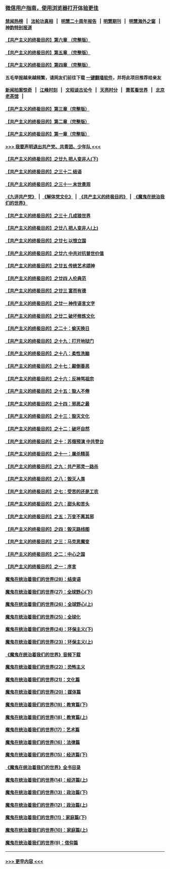 ### [微信用户指南，使用浏览器打开体验更佳](https://github.com/gfw-breaker/banned-news1/blob/master/indexes/wechat-guide.md?t=0)
#### [禁闻热榜](热点新闻.md?t=0)  &nbsp;&nbsp;|&nbsp;&nbsp; [法轮功真相](https://github.com/gfw-breaker/truth/blob/master/README.md?t=0) &nbsp;&nbsp;|&nbsp;&nbsp; [明慧二十周年报告](https://github.com/gfw-breaker/mh-reports/blob/master/README.md?t=0) &nbsp;&nbsp;|&nbsp;&nbsp;[明慧期刊](https://github.com/gfw-breaker/mh-qikan) &nbsp;&nbsp;|&nbsp;&nbsp; [明慧海外之窗](https://github.com/gfw-breaker/mh-news/blob/master/README.md?t=0) &nbsp;&nbsp;|&nbsp;&nbsp; [神韵特别报道](https://github.com/gfw-breaker/mh-news/blob/master/shenyun.md?t=0)
#### [【共产主义的终极目的】第六章 （完整版）](../pages/nsc422/n11428913.md?t=02150333) 
#### [【共产主义的终极目的】第五章 （完整版）](../pages/nsc422/n11428912.md?t=02150333) 
#### [【共产主义的终极目的】第四章 （完整版）](../pages/nsc422/n11428907.md?t=02150333) 
#### 五毛举报越来越频繁，请网友们前往下载 [一键翻墙软件](https://github.com/gfw-breaker/ssr-accounts)，并将此项目推荐给亲友
#### [新闻拍案惊奇](https://github.com/gfw-breaker/banned-news1/blob/master/pages/link4.md) &nbsp;&nbsp;|&nbsp;&nbsp; [江峰时刻](https://github.com/gfw-breaker/banned-news1/blob/master/pages/link4.md) &nbsp;&nbsp;|&nbsp;&nbsp; [文昭谈古论今](https://github.com/gfw-breaker/banned-news1/blob/master/pages/link4.md) &nbsp;&nbsp;|&nbsp;&nbsp; [天亮时分](https://github.com/gfw-breaker/banned-news1/blob/master/pages/link4.md) &nbsp;&nbsp;|&nbsp;&nbsp; [萧茗看世界](https://github.com/gfw-breaker/banned-news1/blob/master/pages/link4.md) &nbsp;&nbsp;|&nbsp;&nbsp; [北京老茶馆](https://github.com/gfw-breaker/banned-news1/blob/master/pages/link4.md) &nbsp;&nbsp;|&nbsp;&nbsp; 
#### [【共产主义的终极目的】第三章（完整版）](../pages/nsc422/n11428848.md?t=02150333) 
#### [【共产主义的终极目的】第二章（完整版）](../pages/nsc422/n11428831.md?t=02150333) 
#### [【共产主义的终极目的】第一章（完整版）](../pages/nsc422/n11417651.md?t=02150333) 
#### [>>> 我要声明退出共产党、共青团、少年队 <<<](https://github.com/begood0513/goodnews/blob/master/quit/letter.md) 
#### [【共产主义的终极目的】之廿九 把人变非人(下)](../pages/nsc422/n11344140.md?t=02150333) 
#### [【共产主义的终极目的】之三十二 结语](../pages/nsc422/n11360535.md?t=02150333) 
#### [【共产主义的终极目的】之三十一 末世景观](../pages/nsc422/n11351129.md?t=02150333) 
#### [《九评共产党》](https://github.com/begood0513/9ping.md/blob/master/README.md) &nbsp;|&nbsp; [《解体党文化》](../../../../jtdwh.md/blob/master/README.md)  &nbsp;|&nbsp; [《共产主义的终极目的》](../../../../gczydzjmd.md/blob/master/README.md) &nbsp;|&nbsp; [《魔鬼在统治我们的世界》](../../../../mgztzwmdsj.md/blob/master/README.md) 
#### [【共产主义的终极目的】之三十 几成狼世界](../pages/nsc422/n11348280.md?t=02150333) 
#### [【共产主义的终极目的】之廿八 把人变非人(上)](../pages/nsc422/n11340492.md?t=02150333) 
#### [【共产主义的终极目的】之廿七 以恨立国](../pages/nsc422/n11336944.md?t=02150333) 
#### [【共产主义的终极目的】之廿六 中共对抗普世价值](../pages/nsc422/n11324785.md?t=02150333) 
#### [【共产主义的终极目的】之廿五 传统艺术颂神](../pages/nsc422/n11296396.md?t=02150333) 
#### [【共产主义的终极目的】之廿四 人伦典范](../pages/nsc422/n11296397.md?t=02150333) 
#### [【共产主义的终极目的】之廿三 富而有德](../pages/nsc422/n11283598.md?t=02150333) 
#### [【共产主义的终极目的】之廿一 神传语言文字](../pages/nsc422/n11263265.md?t=02150333) 
#### [【共产主义的终极目的】之廿二 破坏修炼文化](../pages/nsc422/n11245728.md?t=02150333) 
#### [【共产主义的终极目的】之二十：偷天换日](../pages/nsc422/n11238846.md?t=02150333) 
#### [【共产主义的终极目的】之十九：打开地狱门](../pages/nsc422/n11206376.md?t=02150333) 
#### [【共产主义的终极目的】之十八：柔性洗脑](../pages/nsc422/n11199994.md?t=02150333) 
#### [【共产主义的终极目的】之十七：颠倒善恶](../pages/nsc422/n11179782.md?t=02150333) 
#### [【共产主义的终极目的】之十六：反神骂祖宗](../pages/nsc422/n11166798.md?t=02150333) 
#### [【共产主义的终极目的】之十五：毁人不倦](../pages/nsc422/n11166792.md?t=02150333) 
#### [【共产主义的终极目的】之十四：邪恶之最](../pages/nsc422/n11150249.md?t=02150333) 
#### [【共产主义的终极目的】之十三：毁灭文化](../pages/nsc422/n11135227.md?t=02150333) 
#### [【共产主义的终极目的】之十二：破坏自然](../pages/nsc422/n11135214.md?t=02150333) 
#### [【共产主义的终极目的】之十：苏俄预演 中共登台](../pages/nsc422/n11118424.md?t=02150333) 
#### [【共产主义的终极目的】之十一：屠杀精英](../pages/nsc422/n11118442.md?t=02150333) 
#### [【共产主义的终极目的】之九：共产邪灵一路杀](../pages/nsc422/n11114139.md?t=02150333) 
#### [【共产主义的终极目的】之八：毁灭人类](../pages/nsc422/n11108503.md?t=02150333) 
#### [【共产主义的终极目的】之七：受苦的还是工农](../pages/nsc422/n11101809.md?t=02150333) 
#### [【共产主义的终极目的】之六：甜头和苦头](../pages/nsc422/n11096971.md?t=02150333) 
#### [【共产主义的终极目的】之五：万变不离其邪](../pages/nsc422/n11091285.md?t=02150333) 
#### [【共产主义的终极目的】之四：毁灭路线图](../pages/nsc422/n11086284.md?t=02150333) 
#### [【共产主义的终极目的】之三：马克思魔变](../pages/nsc422/n11061941.md?t=02150333) 
#### [【共产主义的终极目的】之二：中心之国](../pages/nsc422/n11047728.md?t=02150333) 
#### [【共产主义的终极目的】之一：序言](../pages/nsc422/n11086077.md?t=02150333) 
#### [魔鬼在统治着我们的世界(28)：结束语](../pages/nsc422/n10936246.md?t=02150333) 
#### [魔鬼在统治着我们的世界(27)：全球野心(下)](../pages/nsc422/n10928319.md?t=02150333) 
#### [魔鬼在统治着我们的世界(26)：全球野心(上)](../pages/nsc422/n10900318.md?t=02150333) 
#### [魔鬼在统治着我们的世界(25)：全球化](../pages/nsc422/n10788205.md?t=02150333) 
#### [魔鬼在统治着我们的世界(24)：环保主义(下)](../pages/nsc422/n10695307.md?t=02150333) 
#### [魔鬼在统治着我们的世界(23)：环保主义(上)](../pages/nsc422/n10688613.md?t=02150333) 
#### [《魔鬼在统治着我们的世界》音频下载](../pages/nsc422/n10635553.md?t=02150333) 
#### [魔鬼在统治着我们的世界(22)：恐怖主义](../pages/nsc422/n10614727.md?t=02150333) 
#### [魔鬼在统治着我们的世界(21)：文化篇](../pages/nsc422/n10597706.md?t=02150333) 
#### [魔鬼在统治着我们的世界(20)：媒体篇](../pages/nsc422/n10586579.md?t=02150333) 
#### [魔鬼在统治着我们的世界(19)：教育篇(下)](../pages/nsc422/n10564808.md?t=02150333) 
#### [魔鬼在统治着我们的世界(18)：教育篇(上)](../pages/nsc422/n10526970.md?t=02150333) 
#### [魔鬼在统治着我们的世界(17)：艺术篇](../pages/nsc422/n10499093.md?t=02150333) 
#### [魔鬼在统治着我们的世界(16)：法律篇](../pages/nsc422/n10485969.md?t=02150333) 
#### [魔鬼在统治着我们的世界(15)：经济篇(下)](../pages/nsc422/n10469975.md?t=02150333) 
#### [《魔鬼在统治着我们的世界》全书目录](../pages/nsc422/n10464261.md?t=02150333) 
#### [魔鬼在统治着我们的世界(14)：经济篇(上)](../pages/nsc422/n10457370.md?t=02150333) 
#### [魔鬼在统治着我们的世界(13)：政治篇(下)](../pages/nsc422/n10448270.md?t=02150333) 
#### [魔鬼在统治着我们的世界(12)：政治篇(上)](../pages/nsc422/n10444576.md?t=02150333) 
#### [魔鬼在统治着我们的世界(11)：家庭篇(下)](../pages/nsc422/n10440961.md?t=02150333) 
#### [魔鬼在统治着我们的世界(10)：家庭篇(上)](../pages/nsc422/n10435448.md?t=02150333) 
#### [魔鬼在统治着我们的世界(9)：信仰篇](../pages/nsc422/n10432159.md?t=02150333) 

----
#### [ >>> 更早内容 <<< ](../indexes/nsc422-earlier.md)
